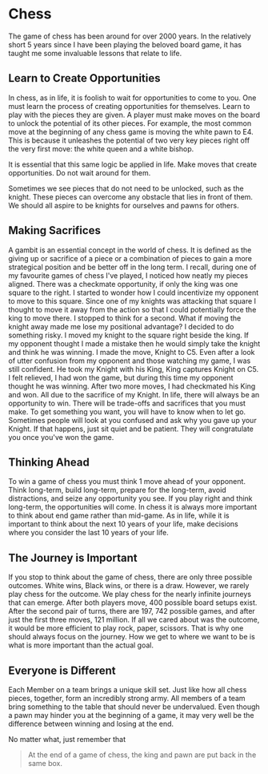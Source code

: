 # Chess

The game of chess has been around for over 2000 years. In the relatively short 5 years since I have been playing the beloved board game, it has taught me some invaluable lessons that relate to life.

## Learn to Create Opportunities

In chess, as in life, it is foolish to wait for opportunities to come to you. One must learn the process of creating opportunities for themselves. Learn to play with the pieces they are given. A player must make moves on the board to unlock the potential of its other pieces. For example, the most common move at the beginning of any chess game is moving the white pawn to E4. This is because it unleashes the potential of two very key pieces right off the very first move: the white queen and a white bishop.

It is essential that this same logic be applied in life. Make moves that create opportunities. Do not wait around for them.

Sometimes we see pieces that do not need to be unlocked, such as the knight. These pieces can overcome any obstacle that lies in front of them. We should all aspire to be knights for ourselves and pawns for others.

## Making Sacrifices

A gambit is an essential concept in the world of chess. It is defined as the giving up or sacrifice of a piece or a combination of pieces to gain a more strategical position and be better off in the long term. I recall, during one of my favourite games of chess I've played, I noticed how neatly my pieces aligned. There was a checkmate opportunity, if only the king was one square to the right. I started to wonder how I could incentivize my opponent to move to this square. Since one of my knights was attacking that square I thought to move it away from the action so that I could potentially force the king to move there. I stopped to think for a second. What if moving the knight away made me lose my positional advantage? I decided to do something risky. I moved my knight to the square right beside the king. If my opponent thought I made a mistake then he would simply take the knight and think he was winning. I made the move, Knight to C5. Even after a look of utter confusion from my opponent and those watching my game, I was still confident. He took my Knight with his King, King captures Knight on C5. I felt relieved, I had won the game, but during this time my opponent thought he was winning. After two more moves, I had checkmated his King and won. All due to the sacrifice of my Knight. In life, there will always be an opportunity to win. There will be trade-offs and sacrifices that you must make. To get something you want, you will have to know when to let go. Sometimes people will look at you confused and ask why you gave up your Knight. If that happens, just sit quiet and be patient. They will congratulate you once you've won the game.

## Thinking Ahead

To win a game of chess you must think 1 move ahead of your opponent. Think long-term, build long-term, prepare for the long-term, avoid distractions, and seize any opportunity you see. If you play right and think long-term, the opportunities will come. In chess it is always more important to think about end game rather than mid-game. As in life, while it is important to think about the next 10 years of your life, make decisions where you consider the last 10 years of your life.

## The Journey is Important

If you stop to think about the game of chess, there are only three possible outcomes. White wins, Black wins, or there is a draw. However, we rarely play chess for the outcome. We play chess for the nearly infinite journeys that can emerge. After both players move, 400 possible board setups exist. After the second pair of turns, there are 197, 742 possible games, and after just the first three moves, 121 million. If all we cared about was the outcome, it would be more efficient to play rock, paper, scissors. That is why one should always focus on the journey. How we get to where we want to be is what is more important than the actual goal.

## Everyone is Different

Each Member on a team brings a unique skill set. Just like how all chess pieces, together, form an incredibly strong army. All members of a team bring something to the table that should never be undervalued. Even though a pawn may hinder you at the beginning of a game, it may very well be the difference between winning and losing at the end.

No matter what, just remember that

> At the end of a game of chess, the king and pawn are put back in the same box.
